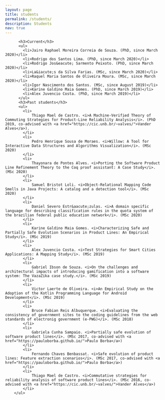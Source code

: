 ```yaml
---
layout: page
title: students
permalink: /students/
description: Students 
nav: true
---
```

<!-- {% comment %}
*
*  This loop loops through a collection called `collection_name`
*  and sorts it by the front matter variable `date` and than filters
*  the collection with `reverse` in reverse order
*
*  To make it work you first have to assign the data to a new string
*  called `sorted`.
*
{% endcomment %}
<ul>
    {% assign sorted = site.collection_name | sort: 'date' | reverse %}
    {% for item in sorted %}
    <li>{{ item.title }}</li>
    {% endfor %}
</ul> -->

		  <h3>Current</h3>
		  <ul>
			<li>Jairo Raphael Moreira Correia de Souza. (PhD, since March 2020)</li>
			<li>Rodrigo dos Santos Lima. (PhD, since March 2020)</li>
			<li>Rodrigo Jos&eacute; Sarmento Peixoto. (PhD, since March 2020)</li>
			<li>La&iacute;s da Silva Farias. (MSc, since March 2020)</li>
			<li>Raquel Maria Santos de Oliveira Moura. (MSc, since March 2020)</li>
			<li>Igor Nascimento dos Santos. (MSc, since August 2019)</li>
			<li>Karine Galdino Maia Gomes. (PhD, since March 2019)</li>
			<li>Alex Juvencio Costa. (PhD, since March 2019)</li>
		  </ul>
		  <h3>Past students</h3>
		  <ul>
			<li>
				Thiago Mael de Castro. <i>A Machine-Verified Theory of Commuting Strategies for Product-Line Reliability Analysis</i>. (PhD 2019, co-advised with <a href="https://cic.unb.br/~valves/">Vander Alves</a>).
			</li>
			<li>
				Pedro Henrique Sousa de Moraes. <i>Willow: A Tool for Interactive Data Structures and Algorithms Visualization</i>. (MSc 2020)
			</li>
			<li>
				Thayonara de Pontes Alves. <i>Porting the Software Product Line Refinement Theory to the Coq proof assistant: A Case Study</i>. (MSc 2020)
			</li>
			<li>
				Samuel Bristot Loli. <i>Object-Relational Mapping Code Smells in Java Projects: A catalog and a detection tool</i>. (MSc 2020)
			</li>
			<li>
				Daniel Severo Estr&aacute;zulas. <i>A domain specific language for describing classification rules in the quota system of the brazilian federal public education network</i>. (MSc 2020)
			</li>
			<li>
				Karine Galdino Maia Gomes. <i>Characterizing Safe and Partially Safe Evolution Scenarios in Product Lines: An Empirical Study</i>. (MSc 2019)
			</li>
			<li>
				Alex Juvencio Costa. <i>Test Strategies for Smart Cities Applications: A Mapping Study</i>. (MSc 2019)
			</li>
			<li>
				Gabriel Ibson de Souza. <i>On the challenges and architectural impacts of introducing gamification into a software system: The VazaZika case study.</i>. (MSc 2019)
			</li>
			<li>
				Victor Laerte de Oliveira. <i>An Empirical Study on the Adoption of the Kotlin Programming Language for Android Development</i>. (MSc 2019)
			</li>
			<li>
				Bruce Fabian Reis Albuquerque. <i>Evaluating the consistency of government sites to the coding guidelines from the web standards of electronig government (e-PWG)</i>. (MSc 2018)
			</li>
			<li>
				Gabriela Cunha Sampaio. <i>Partially safe evolution of software product lines</i>. (MSc 2017, co-advised with <a href="https://pauloborba.github.io/">Paulo Borba</a>)
			</li>
			<li>
				Fernando Chaves Benbassat. <i>Safe evolution of product lines: Feature extraction scenarios</i>. (MSc 2017, co-advised with <a href="https://pauloborba.github.io/">Paulo Borba</a>)
			</li>
			<li>
				Thiago Mael de Castro. <i>Commutative strategies for reliability analysis of software product lines</i>. (MSc 2016, co-advised with <a href="https://cic.unb.br/~valves/">Vander Alves</a>)
			</li>
		</ul>


<!-- 
<div class="projects grid">

  {% assign sorted_projects = site.projects | sort: "importance" %}
  {% for project in sorted_projects %}
  <div class="grid-item">
    {% if project.redirect %}
    <a href="{{ project.redirect }}" target="_blank">
    {% else %}
    <a href="{{ project.url | relative_url }}">
    {% endif %}
      <div class="card hoverable">
        {% if project.img %}
        <img src="{{ project.img | relative_url }}" alt="project thumbnail">
        {% endif %}
        <div class="card-body">
          <h2 class="card-title text-lowercase">{{ project.title }}</h2>
          <p class="card-text">{{ project.description }}</p>
          <div class="row ml-1 mr-1 p-0">
            {% if project.github %}
            <div class="github-icon">
              <div class="icon" data-toggle="tooltip" title="Code Repository">
                <a href="{{ project.github }}" target="_blank"><i class="fab fa-github gh-icon"></i></a>
              </div>
              {% if project.github_stars %}
              <span class="stars" data-toggle="tooltip" title="GitHub Stars">
                <i class="fas fa-star"></i>
                <span id="{{ project.github_stars }}-stars"></span>
              </span>
              {% endif %}
            </div>
            {% endif %}
          </div>
        </div>
      </div>
    </a>
  </div>
{% endfor %}

</div> -->
